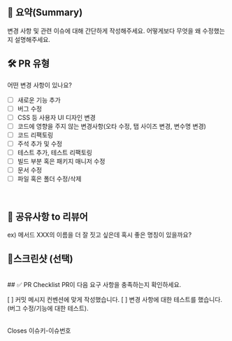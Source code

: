 ## 📝 요약(Summary)
변경 사항 및 관련 이슈에 대해 간단하게 작성해주세요. 어떻게보다 무엇을 왜 수정했는지 설명해주세요.

## 🛠️ PR 유형
어떤 변경 사항이 있나요?
- [ ]  새로운 기능 추가   
- [ ]  버그 수정   
- [ ]  CSS 등 사용자 UI 디자인 변경  
- [ ]  코드에 영향을 주지 않는 변경사항(오타 수정, 탭 사이즈 변경, 변수명 변경)
- [ ]  코드 리팩토링  
- [ ]  주석 추가 및 수정  
- [ ]  테스트 추가, 테스트 리팩토링  
- [ ]  빌드 부분 혹은 패키지 매니저 수정  
- [ ]  문서 수정  
- [ ]  파일 혹은 폴더 수정/삭제  
<br/>

## 💬 공유사항 to 리뷰어
ex) 메서드 XXX의 이름을 더 잘 짓고 싶은데 혹시 좋은 명칭이 있을까요?
<br/>   

## 📸스크린샷 (선택)
<br/>     
## ✅ PR Checklist
PR이 다음 요구 사항을 충족하는지 확인하세요.

[ ]  커밋 메시지 컨벤션에 맞게 작성했습니다.
[ ]  변경 사항에 대한 테스트를 했습니다.(버그 수정/기능에 대한 테스트).

<br/>
Closes 이슈키-이슈번호